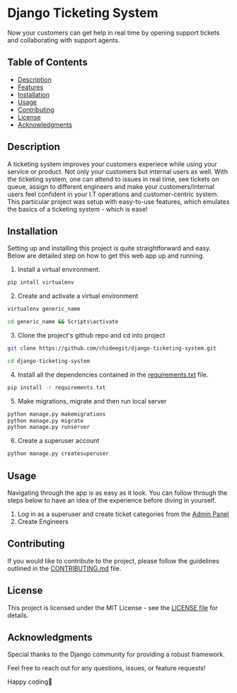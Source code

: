 # Django Ticketing System

Now your customers can get help in real time by opening support tickets and collaborating with support agents.  

## Table of Contents

- [Description](#description)
- [Features](#features)
- [Installation](#installation)
- [Usage](#usage)
- [Contributing](#contributing)
- [License](#license)
- [Acknowledgments](#acknowledgments)

## Description

A ticketing system improves your customers experiece while using your service or product. Not only your customers but internal users as well. With the ticketing system, one can attend to issues in real time, see tickets on queue, assign to different engineers and make your customers/internal users feel confident in your I.T operations and customer-centric system. This particular project was setup with easy-to-use features, which emulates the basics of a ticketing system - which is ease!

## Installation

Setting up and installing this project is quite straightforward and easy. Below are detailed step on how to get this web app up and running. 

1. Install a virtual environment. 
```bash
pip intall virtualenv

```

2. Create and activate a virtual environment 
```bash
virtualenv generic_name

cd generic_name && Scripts\activate
```

3. Clone the project's github repo and cd into project
```bash
git clone https://github.com/chideegit/django-ticketing-system.git

cd django-ticketing-system
```

4. Install all the dependencies contained in the [requirements.txt](./requirements.txt) file. 
```bash
pip install -r requirements.txt
```

5. Make migrations, migrate and  then run local server 
```bash
python manage.py makemigrations
python manage.py migrate
python manage.py runserver
```
6. Create a superuser account
```bash
python manage.py createsuperuser

```

## Usage
Navigating through the app is as easy as it look. You can follow through the steps below to have an idea of the experience before diving in yourself.

1. Log in as a superuser and create ticket categories from the [Admin Panel](http://127.0.0.1:8000/admin)
2. Create Engineers

## Contributing
If you would like to contribute to the project, please follow the guidelines outlined in the [CONTRIBUTING.md](./CONTRIBUTING.md) file.

## License
This project is licensed under the MIT License - see the [LICENSE file](./LICENSE) for details.

## Acknowledgments
Special thanks to the Django community for providing a robust framework.

Feel free to reach out for any questions, issues, or feature requests!

Happy coding🚀